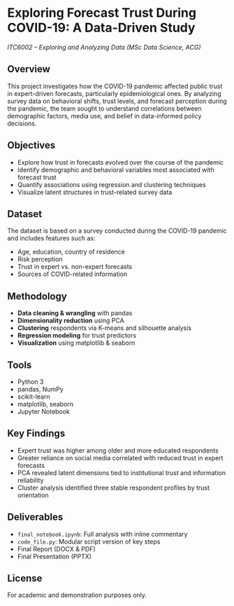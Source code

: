 # Exploring Forecast Trust During COVID-19: A Data-Driven Study  
*ITC6002 – Exploring and Analyzing Data (MSc Data Science, ACG)*

## Overview  
This project investigates how the COVID-19 pandemic affected public trust in expert-driven forecasts, particularly epidemiological ones. By analyzing survey data on behavioral shifts, trust levels, and forecast perception during the pandemic, the team sought to understand correlations between demographic factors, media use, and belief in data-informed policy decisions.

## Objectives  
- Explore how trust in forecasts evolved over the course of the pandemic  
- Identify demographic and behavioral variables most associated with forecast trust  
- Quantify associations using regression and clustering techniques  
- Visualize latent structures in trust-related survey data

## Dataset  
The dataset is based on a survey conducted during the COVID-19 pandemic and includes features such as:  
- Age, education, country of residence  
- Risk perception  
- Trust in expert vs. non-expert forecasts  
- Sources of COVID-related information

## Methodology  
- **Data cleaning & wrangling** with pandas  
- **Dimensionality reduction** using PCA  
- **Clustering** respondents via K-means and silhouette analysis  
- **Regression modeling** for trust predictors  
- **Visualization** using matplotlib & seaborn  

## Tools  
- Python 3  
- pandas, NumPy  
- scikit-learn  
- matplotlib, seaborn  
- Jupyter Notebook

## Key Findings  
- Expert trust was higher among older and more educated respondents  
- Greater reliance on social media correlated with reduced trust in expert forecasts  
- PCA revealed latent dimensions tied to institutional trust and information reliability  
- Cluster analysis identified three stable respondent profiles by trust orientation

## Deliverables  
- `final_notebook.ipynb`: Full analysis with inline commentary  
- `code_file.py`: Modular script version of key steps  
- Final Report (DOCX & PDF)  
- Final Presentation (PPTX)

## License  
For academic and demonstration purposes only.
